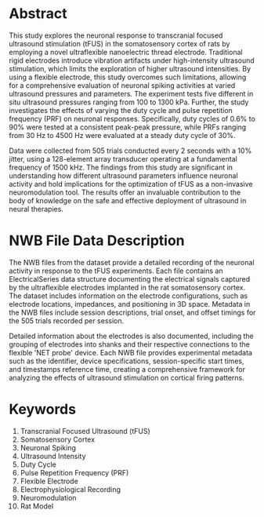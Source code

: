 # Abstract

This study explores the neuronal response to transcranial focused ultrasound stimulation (tFUS) in the somatosensory cortex of rats by employing a novel ultraflexible nanoelectric thread electrode. Traditional rigid electrodes introduce vibration artifacts under high-intensity ultrasound stimulation, which limits the exploration of higher ultrasound intensities. By using a flexible electrode, this study overcomes such limitations, allowing for a comprehensive evaluation of neuronal spiking activities at varied ultrasound pressures and parameters. The experiment tests five different in situ ultrasound pressures ranging from 100 to 1300 kPa. Further, the study investigates the effects of varying the duty cycle and pulse repetition frequency (PRF) on neuronal responses. Specifically, duty cycles of 0.6% to 90% were tested at a consistent peak-peak pressure, while PRFs ranging from 30 Hz to 4500 Hz were evaluated at a steady duty cycle of 30%.

Data were collected from 505 trials conducted every 2 seconds with a 10% jitter, using a 128-element array transducer operating at a fundamental frequency of 1500 kHz. The findings from this study are significant in understanding how different ultrasound parameters influence neuronal activity and hold implications for the optimization of tFUS as a non-invasive neuromodulation tool. The results offer an invaluable contribution to the body of knowledge on the safe and effective deployment of ultrasound in neural therapies.

# NWB File Data Description

The NWB files from the dataset provide a detailed recording of the neuronal activity in response to the tFUS experiments. Each file contains an ElectricalSeries data structure documenting the electrical signals captured by the ultraflexible electrodes implanted in the rat somatosensory cortex. The dataset includes information on the electrode configurations, such as electrode locations, impedances, and positioning in 3D space. Metadata in the NWB files include session descriptions, trial onset, and offset timings for the 505 trials recorded per session.

Detailed information about the electrodes is also documented, including the grouping of electrodes into shanks and their respective connections to the flexible 'NET probe' device. Each NWB file provides experimental metadata such as the identifier, device specifications, session-specific start times, and timestamps reference time, creating a comprehensive framework for analyzing the effects of ultrasound stimulation on cortical firing patterns.

# Keywords

1. Transcranial Focused Ultrasound (tFUS)
2. Somatosensory Cortex
3. Neuronal Spiking
4. Ultrasound Intensity
5. Duty Cycle
6. Pulse Repetition Frequency (PRF)
7. Flexible Electrode
8. Electrophysiological Recording
9. Neuromodulation
10. Rat Model